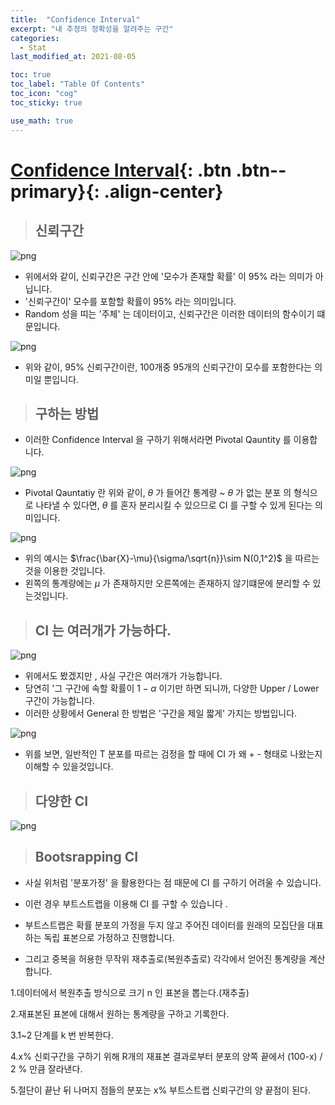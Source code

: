 ```yaml
---
title:  "Confidence Interval"
excerpt: "내 추정의 정확성을 알려주는 구간"
categories:
  - Stat
last_modified_at: 2021-08-05

toc: true
toc_label: "Table Of Contents"
toc_icon: "cog"
toc_sticky: true

use_math: true
---
```


# [Confidence Interval](#link){: .btn .btn--primary}{: .align-center}

> ## 신뢰구간

![png](/assets/images/Stat/29_1.png)

- 위에서와 같이, 신뢰구간은 구간 안에 '모수가 존재할 확률' 이 95% 라는 의미가 아닙니다. 
- '신뢰구간이' 모수를 포함할 확률이 95% 라는 의미입니다. 
- Random 성을 띠는 '주체' 는 데이터이고, 신뢰구간은 이러한 데이터의 함수이기 떄문입니다.  

![png](/assets/images/Stat/29_2.png)

- 위와 같이, 95% 신뢰구간이란, 100개중 95개의 신뢰구간이 모수를 포함한다는 의미일 뿐입니다.

> ## 구하는 방법

- 이러한 Confidence Interval 을 구하기 위해서라면 Pivotal Qauntity 를 이용합니다.

![png](/assets/images/Stat/29_3.png)

- Pivotal Qauntatiy 란 위와 같이, $\theta$ 가 들어간 통계량 ~ $\theta$ 가 없는 분포 의 형식으로 나타낼 수 있다면, $\theta$ 를 혼자 분리시킬 수 있으므로 CI 를 구할 수 있게 된다는 의미입니다. 

![png](/assets/images/Stat/29_4.png)

- 위의 예시는 $\frac{\bar{X}-\mu}{\sigma/\sqrt{n}}\sim N(0,1^2)$ 을 따르는것을 이용한 것입니다. 
- 왼쪽의 통계량에는 $\mu$  가 존재하지만 오른쪽에는 존재하지 않기떄문에 분리할 수 있는것입니다.

> ## CI 는 여러개가 가능하다.

![png](/assets/images/Stat/29_3.png)

- 위에서도 봤겠지만 , 사실 구간은 여러개가 가능합니다. 
- 당연히 '그 구간에 속할 확률이 $1-\alpha$ 이기만 하면 되니까, 다양한 Upper / Lower 구간이 가능합니다.
- 이러한 상황에서 General 한 방법은 '구간을 제일 짧게' 가지는 방법입니다.

![png](/assets/images/Stat/29_5.png)

- 위를 보면, 일반적인 T 분포를 따르는 검정을 할 때에 CI 가 왜  + - 형태로 나왔는지 이해할 수 있을것입니다.

> ## 다양한 CI

![png](/assets/images/Stat/29_6.png)

> ## Bootsrapping CI

- 사실 위처럼 '분포가정' 을 활용한다는 점 때문에 CI 를 구하기 어려울 수 있습니다. 
- 이런 경우 부트스트랩을 이용해 CI 를 구할 수 있습니다 .

- 부트스트랩은 확률 분포의 가정을 두지 않고 주어진 데이터를 원래의 모집단을 대표하는 독립 표본으로 가정하고 진행합니다.
- 그리고 중복을 허용한 무작위 재추출로(복원추출로) 각각에서 얻어진 통계량을 계산합니다.

1.데이터에서 복원추출 방식으로 크기 n 인 표본을 뽑는다.(재추출)

2.재표본된 표본에 대해서 원하는 통계량을 구하고 기록한다.

3.1~2 단계를 k 번 반복한다.

4.x% 신뢰구간을 구하기 위해 R개의 재표본 결과로부터 분포의 양쪽 끝에서 (100-x) / 2 % 만큼 잘라낸다.

5.절단이 끝난 뒤 나머지 점들의 분포는 x% 부트스트랩 신뢰구간의 양 끝점이 된다.

